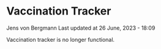 Vaccination Tracker
================
Jens von Bergmann
Last updated at 26 June, 2023 - 18:09

Vaccination tracker is no longer functional.
